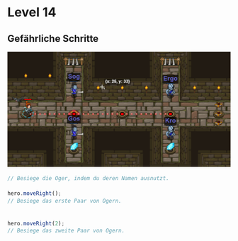 # Level 14 
## Gefährliche Schritte 
![Alt text](14.png)
```js
// Besiege die Oger, indem du deren Namen ausnutzt.

hero.moveRight();
// Besiege das erste Paar von Ogern.


hero.moveRight(2);
// Besiege das zweite Paar von Ogern.

